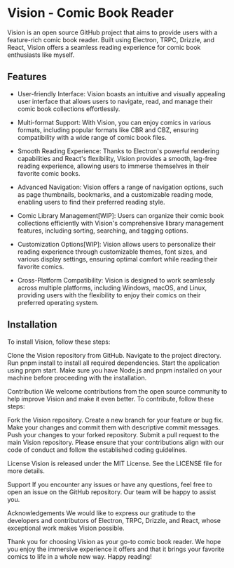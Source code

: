 # Vision - Comic Book Reader

Vision is an open source GitHub project that aims to provide users with a feature-rich comic book reader. Built using Electron, TRPC, Drizzle, and React, Vision offers a seamless reading experience for comic book enthusiasts like myself.

## Features

- User-friendly Interface: Vision boasts an intuitive and visually appealing user interface that allows users to navigate, read, and manage their comic book collections effortlessly.

- Multi-format Support: With Vision, you can enjoy comics in various formats, including popular formats like CBR and CBZ, ensuring compatibility with a wide range of comic book files.

- Smooth Reading Experience: Thanks to Electron's powerful rendering capabilities and React's flexibility, Vision provides a smooth, lag-free reading experience, allowing users to immerse themselves in their favorite comic books.

- Advanced Navigation: Vision offers a range of navigation options, such as page thumbnails, bookmarks, and a customizable reading mode, enabling users to find their preferred reading style.

- Comic Library Management[WIP]: Users can organize their comic book collections efficiently with Vision's comprehensive library management features, including sorting, searching, and tagging options.

- Customization Options[WIP]: Vision allows users to personalize their reading experience through customizable themes, font sizes, and various display settings, ensuring optimal comfort while reading their favorite comics.

- Cross-Platform Compatibility: Vision is designed to work seamlessly across multiple platforms, including Windows, macOS, and Linux, providing users with the flexibility to enjoy their comics on their preferred operating system.

## Installation

To install Vision, follow these steps:

Clone the Vision repository from GitHub.
Navigate to the project directory.
Run pnpm install to install all required dependencies.
Start the application using pnpm start.
Make sure you have Node.js and pnpm installed on your machine before proceeding with the installation.

Contribution
We welcome contributions from the open source community to help improve Vision and make it even better. To contribute, follow these steps:

Fork the Vision repository.
Create a new branch for your feature or bug fix.
Make your changes and commit them with descriptive commit messages.
Push your changes to your forked repository.
Submit a pull request to the main Vision repository.
Please ensure that your contributions align with our code of conduct and follow the established coding guidelines.

License
Vision is released under the MIT License. See the LICENSE file for more details.

Support
If you encounter any issues or have any questions, feel free to open an issue on the GitHub repository. Our team will be happy to assist you.

Acknowledgements
We would like to express our gratitude to the developers and contributors of Electron, TRPC, Drizzle, and React, whose exceptional work makes Vision possible.

Thank you for choosing Vision as your go-to comic book reader. We hope you enjoy the immersive experience it offers and that it brings your favorite comics to life in a whole new way. Happy reading!

